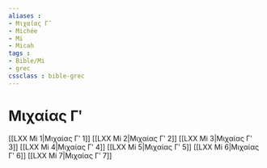 ```yaml
---
aliases : 
- Μιχαίας Γʹ
- Michée
- Mi
- Micah
tags : 
- Bible/Mi
- grec
cssclass : bible-grec
---
```


# Μιχαίας Γʹ

[[LXX Mi 1|Μιχαίας Γʹ 1]]
[[LXX Mi 2|Μιχαίας Γʹ 2]]
[[LXX Mi 3|Μιχαίας Γʹ 3]]
[[LXX Mi 4|Μιχαίας Γʹ 4]]
[[LXX Mi 5|Μιχαίας Γʹ 5]]
[[LXX Mi 6|Μιχαίας Γʹ 6]]
[[LXX Mi 7|Μιχαίας Γʹ 7]]
